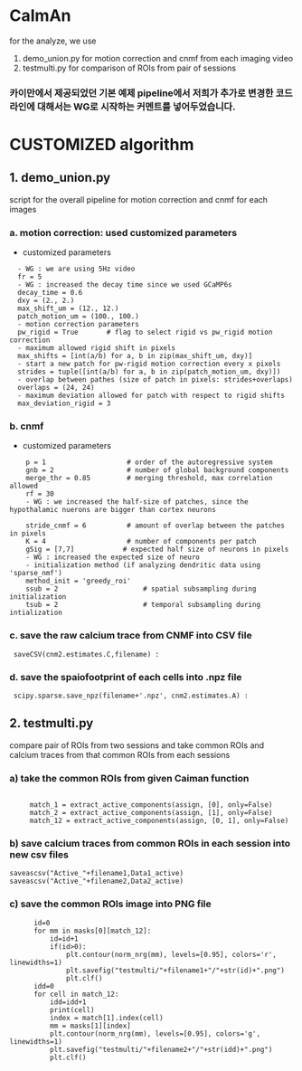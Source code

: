 CaImAn
======
for the analyze, we use 
1. demo_union.py for motion correction and cnmf from each imaging video 
2. testmulti.py for comparison of ROIs from pair of sessions

### 카이만에서 제공되었던 기본 예제 pipeline에서 저희가 추가로 변경한 코드라인에 대해서는 WG로 시작하는 커멘트를 넣어두었습니다. 

# CUSTOMIZED algorithm
## 1. demo_union.py
script for the overall pipeline for motion correction and cnmf for each images
  ### a. motion correction: used customized parameters 
  - customized parameters
  ```
    - WG : we are using 5Hz video 
    fr = 5            
    - WG : increased the decay time since we used GCaMP6s
    decay_time = 0.6   
    dxy = (2., 2.)      
    max_shift_um = (12., 12.)      
    patch_motion_um = (100., 100.) 
    - motion correction parameters
    pw_rigid = True       # flag to select rigid vs pw_rigid motion correction
    - maximum allowed rigid shift in pixels
    max_shifts = [int(a/b) for a, b in zip(max_shift_um, dxy)]
    - start a new patch for pw-rigid motion correction every x pixels
    strides = tuple([int(a/b) for a, b in zip(patch_motion_um, dxy)])
    - overlap between pathes (size of patch in pixels: strides+overlaps)
    overlaps = (24, 24)
    - maximum deviation allowed for patch with respect to rigid shifts
    max_deviation_rigid = 3
  ```
    
  ### b. cnmf
  - customized parameters
  ```
      p = 1                    # order of the autoregressive system
      gnb = 2                  # number of global background components
      merge_thr = 0.85         # merging threshold, max correlation allowed
      rf = 30
      - WG : we increased the half-size of patches, since the hypothalamic nuerons are bigger than cortex neurons
      
      stride_cnmf = 6          # amount of overlap between the patches in pixels
      K = 4                    # number of components per patch
      gSig = [7,7]            # expected half size of neurons in pixels
      - WG : increased the expected size of neuro
      - initialization method (if analyzing dendritic data using 'sparse_nmf')
      method_init = 'greedy_roi'
      ssub = 2                     # spatial subsampling during initialization
      tsub = 2                     # temporal subsampling during intialization
   ```
   ### c. save the raw calcium trace from CNMF into CSV file
 ```
  saveCSV(cnm2.estimates.C,filename) : 
  ```
  
   ### d.  save the spaiofootprint of each cells into .npz file
   ``` 
    scipy.sparse.save_npz(filename+'.npz', cnm2.estimates.A) :
   ```


## 2. testmulti.py
compare pair of ROIs from two sessions and take common ROIs and calcium traces from that common ROIs from each sessions
  ### a) take the common ROIs from given Caiman function
 ```

      match_1 = extract_active_components(assign, [0], only=False)
      match_2 = extract_active_components(assign, [1], only=False)
      match_12 = extract_active_components(assign, [0, 1], only=False)
  ```


  ### b) save calcium traces from common ROIs in each session into new csv files
  
    saveascsv("Active_"+filename1,Data1_active)
    saveascsv("Active_"+filename2,Data2_active)

  ### c) save the common ROIs image into PNG file
```
      id=0
      for mm in masks[0][match_12]:
          id=id+1
          if(id>0):
              plt.contour(norm_nrg(mm), levels=[0.95], colors='r', linewidths=1)
              plt.savefig("testmulti/"+filename1+"/"+str(id)+".png")
              plt.clf()
      idd=0
      for cell in match_12:
          idd=idd+1
          print(cell)
          index = match[1].index(cell)
          mm = masks[1][index]
          plt.contour(norm_nrg(mm), levels=[0.95], colors='g', linewidths=1)
          plt.savefig("testmulti/"+filename2+"/"+str(idd)+".png")
          plt.clf()
```




